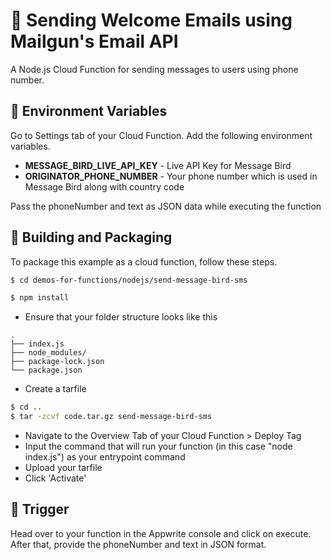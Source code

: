 # 📧 Sending Welcome Emails using Mailgun's Email API

A Node.js Cloud Function for sending messages to users using phone number.

## 📝 Environment Variables

Go to Settings tab of your Cloud Function. Add the following environment variables.

- **MESSAGE_BIRD_LIVE_API_KEY** - Live API Key for Message Bird
- **ORIGINATOR_PHONE_NUMBER** - Your phone number which is used in Message Bird along with country code

Pass the phoneNumber and text as JSON data while executing the function

## 🚀 Building and Packaging

To package this example as a cloud function, follow these steps.

```bash
$ cd demos-for-functions/nodejs/send-message-bird-sms

$ npm install
```

- Ensure that your folder structure looks like this

```
.
├── index.js
├── node_modules/
├── package-lock.json
└── package.json
```

- Create a tarfile

```bash
$ cd ..
$ tar -zcvf code.tar.gz send-message-bird-sms
```

- Navigate to the Overview Tab of your Cloud Function > Deploy Tag
- Input the command that will run your function (in this case "node index.js") as your entrypoint command
- Upload your tarfile
- Click 'Activate'

## 🎯 Trigger

Head over to your function in the Appwrite console and click on execute. After that, provide the phoneNumber and text in JSON format.
